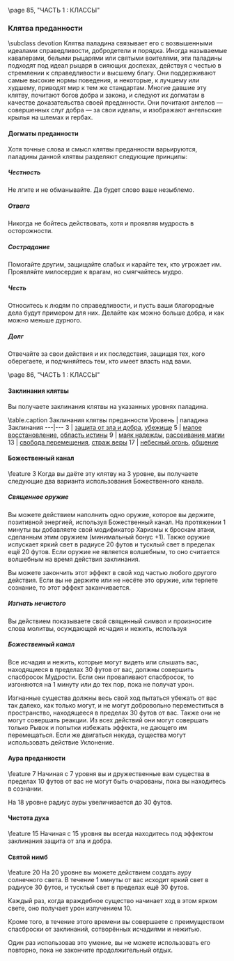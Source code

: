 \page 85, "ЧАСТЬ 1 : КЛАССЫ"
### Клятва преданности
\subclass devotion
Клятва паладина связывает его с возвышенными идеалами справедливости, добродетели и порядка. Иногда называемые кавалерами, белыми рыцарями или святыми воителями, эти паладины подходят под идеал рыцаря в сияющих доспехах, действуя с честью в стремлении к справедливости и высшему благу. Они поддерживают самые высокие нормы поведения, и некоторые, к лучшему или худшему, приводят мир к тем же стандартам. Многие давшие эту клятву, почитают богов добра и закона, и следуют их догматам в качестве доказательства своей преданности. Они почитают ангелов — совершенных слуг добра — за свои идеалы, и изображают ангельские крылья на шлемах и гербах.

#### Догматы преданности
Хотя точные слова и смысл клятвы преданности варьируются, паладины данной клятвы разделяют следующие принципы:

##### Честность
Не лгите и не обманывайте. Да будет слово ваше незыблемо.

##### Отвага
Никогда не бойтесь действовать, хотя и проявляя мудрость в осторожности.

##### Сострадание
Помогайте другим, защищайте слабых и карайте тех, кто угрожает им. Проявляйте милосердие к врагам, но смягчайтесь мудро.

##### Честь
Относитесь к людям по справедливости, и пусть ваши благородные дела будут примером для них. Делайте как можно больше добра, и как можно меньше дурного.

##### Долг
Отвечайте за свои действия и их последствия, защищая тех, кого оберегаете, и подчиняйтесь тем, кто имеет власть над вами.

\page 86, "ЧАСТЬ 1 : КЛАССЫ"
#### Заклинания клятвы
Вы получаете заклинания клятвы на указанных уровнях паладина.

\table.caption Заклинания клятвы преданности
Уровень | паладина Заклинания
---|---
3 | [защита от зла и добра](protection_from_evil_and_good), [убежище](sanctuary)
5 | [малое восстановление](lesser_restoration), [область истины](zone_of_truth)
9 | [маяк надежды](beacon_of_hope), [рассеивание магии](dispel_magic)
13 | [свобода перемещения](freedom_of_movement), [страж веры](guardian_of_faith)
17 | [небесный огонь](flame_strike), [общение](commune)

#### Божественный канал
\feature 3
Когда вы даёте эту клятву на 3 уровне, вы получаете следующие два варианта использования Божественного канала.

##### Священное оружие
Вы можете действием наполнить одно оружие, которое вы держите, позитивной энергией, используя Божественный канал. На протяжении 1 минуты вы добавляете свой модификатор Харизмы к броскам атаки, сделанным этим оружием (минимальный бонус +1). Также оружие испускает яркий свет в радиусе 20 футов и тусклый свет в пределах ещё 20 футов. Если оружие не является волшебным, то оно считается волшебным на время действия заклинания.

Вы можете закончить этот эффект в свой ход частью любого другого действия. Если вы не держите или не несёте это оружие, или теряете сознание, то этот эффект заканчивается.

##### Изгнать нечистого
Вы действием показываете свой священный символ и произносите слова молитвы, осуждающей исчадия и нежить, используя

##### Божественный канал
Все исчадия и нежить, которые могут видеть или слышать вас, находящиеся в пределах 30 футов от вас, должны совершить спасбросок Мудрости. Если они проваливают спасбросок, то изгоняются на 1 минуту или до тех пор, пока не получат урон.

Изгнанные существа должны весь свой ход пытаться убежать от вас так далеко, как только могут, и не могут добровольно переместиться в пространство, находящееся в пределах 30 футов от вас. Также они не могут совершать реакции. Из всех действий они могут совершать только Рывок и попытки избежать эффекта, не дающего им перемещаться. Если же двигаться некуда, существа могут использовать действие Уклонение.

#### Аура преданности
\feature 7
Начиная с 7 уровня вы и дружественные вам существа в пределах 10 футов от вас не могут быть очарованы, пока вы находитесь в сознании.

На 18 уровне радиус ауры увеличивается до 30 футов.

#### Чистота духа
\feature 15
Начиная с 15 уровня вы всегда находитесь под эффектом заклинания защита от зла и добра.

#### Святой нимб
\feature 20
На 20 уровне вы можете действием создать ауру солнечного света. В течение 1 минуты от вас исходит яркий свет в радиусе 30 футов, и тусклый свет в пределах ещё 30 футов.

Каждый раз, когда враждебное существо начинает ход в этом ярком свете, оно получает урон излучением 10.

Кроме того, в течение этого времени вы совершаете с преимуществом спасброски от заклинаний, сотворённых исчадиями и нежитью.

Один раз использовав это умение, вы не можете использовать его повторно, пока не закончите продолжительный отдых.
